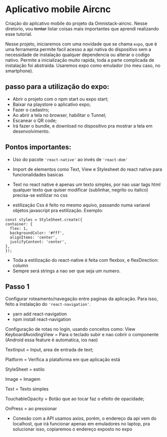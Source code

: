 # Aplicativo mobile Aircnc

Criação do aplicativo mobile do projeto da Omnistack-aircnc. Nesse diretorio, vou <s>tentar</s> listar coisas mais importantes que aprendi realizando esse tutorial.

Nesse projeto, iniciaremos com uma novidade que se chama ``expo``, que é uma ferramenta permite facil acesso a api nativa do dispositivo sem a necessidade de instalação qualquer dependencia  ou alterar o codigo nativo. Permite a inicialização muito rapida, toda a parte complicada de instalação foi abstraida. Usaremos expo como emulador (no meu caso, no smartphone).

## passo para a utilização do expo:
  * Abrir o projeto com o npm start ou expo start;
  * Baixar na playstore o aplicativo expo;
  * Fazer o cadastro;
  * Ao abrir a tela no browser, habilitar o Tunnel;
  * Escanear o QR code; 
  * Irá fazer o bundle, e download no dispositivo pra mostrar a tela em desenvolvimento.

## Pontos importantes:

   * Uso do pacote ``'react-native'`` ao invés de ``'react-dom'`` 
   * Import de elementos como Text, View e Stylesheet do react native para funcionalidades basicas

   * Text no react native é apenas um texto simples, por nao usar tags html qualquer texto que quiser modificar (sublinhar, negrito ou italico) precisa-se estilizar no css

   * estilização Css é feito no mesmo aquivo, passando numa variavel objetos javascript pra estilização. 
   Exemplo:
  ```
  const styles = StyleSheet.create({
  container: {
    flex: 1,
    backgroundColor: '#fff',
    alignItems: 'center',
    justifyContent: 'center',
  }, 
});
```  
  * Toda a estilização do react-native é feita com flexbox, e flexDirection: column
  * Sempre será strings a nao ser que seja um numero.  

## Passo 1

  Configurar roteamento/navegação entre paginas da aplicação. Para isso, feito a instalação do `'react-navigation'`.
  * yarn add react-navigation
  * npm install react-navigation

Configuração de rotas no login, usando conceitos como:
 View
  KeyboardAvoidingView = Para o teclado subir e nao cobrir o componente (Android essa feature é automatica, ios nao)

   TextInput = Input, area de entrada de text;

   Platform = Verifica a plataforma em que aplicação está
  
   StyleSheet = estilo
  
   Image = Imagem
  
   Text = Texto simples
  
   TouchableOpacity = Botão que ao tocar faz o efeito de 
   opacidade;

   OnPress =  ao pressionar

   * Conexão com a API usamos axios, porém, o endereço da api vem do localhost, que irá funcionar apenas em emuladores no laptop, pra solucionar isso, copiaremos o endereço exposto no expo
